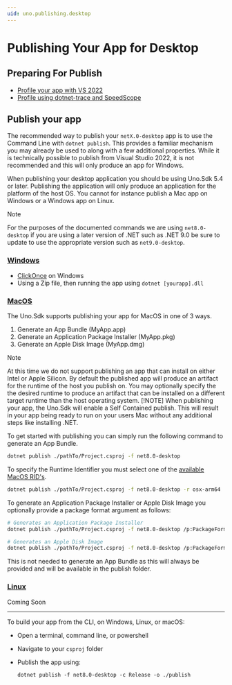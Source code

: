 ```yaml
---
uid: uno.publishing.desktop
---
```


# Publishing Your App for Desktop

## Preparing For Publish

- [Profile your app with VS 2022](https://learn.microsoft.com/en-us/visualstudio/profiling/profiling-feature-tour?view=vs-2022)
- [Profile using dotnet-trace and SpeedScope](https://learn.microsoft.com/en-us/dotnet/core/diagnostics/dotnet-trace)

## Publish your app

The recommended way to publish your `netX.0-desktop` app is to use the Command Line with `dotnet publish`. This provides a familiar mechanism you may already be used to along with a few additional properties. While it is technically possible to publish from Visual Studio 2022, it is not recommended and this will only produce an app for Windows.

When publishing your desktop application you should be using Uno.Sdk 5.4 or later. Publishing the application will only produce an application for the platform of the host OS. You cannot for instance publish a Mac app on Windows or a Windows app on Linux.

> [!NOTE]
> For the purposes of the documented commands we are using `net8.0-desktop` if you are using a later version of .NET such as .NET 9.0 be sure to update to use the appropriate version such as `net9.0-desktop`.

### [**Windows**](#tab/windows)

- [ClickOnce](https://learn.microsoft.com/visualstudio/deployment/quickstart-deploy-using-clickonce-folder?view=vs-2022) on Windows
- Using a Zip file, then running the app using `dotnet [yourapp].dll`

### [**MacOS**](#tab/macos)

The Uno.Sdk supports publishing your app for MacOS in one of 3 ways.

1) Generate an App Bundle (MyApp.app)
2) Generate an Application Package Installer (MyApp.pkg)
3) Generate an Apple Disk Image (MyApp.dmg)

> [!NOTE]
> At this time we do not support publishing an app that can install on either Intel or Apple Silicon. By default the published app will produce an artifact for the runtime of the host you publish on. You may optionally specify the the desired runtime to produce an artifact that can be installed on a different target runtime than the host operating system.
> [!NOTE]
> When publishing your app, the Uno.Sdk will enable a Self Contained publish. This will result in your app being ready to run on your users Mac without any additional steps like installing .NET.

To get started with publishing you can simply run the following command to generate an App Bundle.

```bash
dotnet publish ./pathTo/Project.csproj -f net8.0-desktop
```

To specify the Runtime Identifier you must select one of the [available MacOS RID's](https://learn.microsoft.com/en-us/dotnet/core/rid-catalog#macos-rids).

```bash
dotnet publish ./pathTo/Project.csproj -f net8.0-desktop -r osx-arm64
```

To generate an Application Package Installer or Apple Disk Image you optionally provide a package format argument as follows:

```bash
# Generates an Application Package Installer
dotnet publish ./pathTo/Project.csproj -f net8.0-desktop /p:PackageFormat=pkg

# Generates an Apple Disk Image
dotnet publish ./pathTo/Project.csproj -f net8.0-desktop /p:PackageFormat=dmg
```

This is not needed to generate an App Bundle as this will always be provided and will be available in the publish folder.

### [**Linux**](#tab/linux)

Coming Soon

---

To build your app from the CLI, on Windows, Linux, or macOS:

- Open a terminal, command line, or powershell
- Navigate to your `csproj` folder
- Publish the app using:

  ```shell
  dotnet publish -f net8.0-desktop -c Release -o ./publish
  ```


